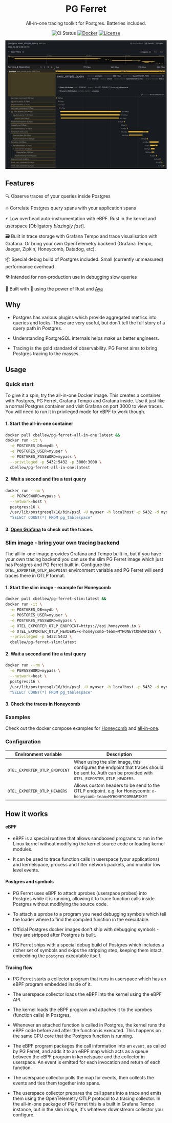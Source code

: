 <div align="center">

# PG Ferret

All-in-one tracing toolkit for Postgres. Batteries included.

![CI Status](https://github.com/ChrisBellew/pg-ferret/actions/workflows/build.yml/badge.svg)
[![Docker](https://img.shields.io/badge/Docker-available-blue.svg?style=flat&logo=docker)](https://hub.docker.com/r/cbellew/pg-ferret/tags)
[![License](https://img.shields.io/badge/license-MIT-blue.svg?style=flat-square)](https://github.com/ChrisBellew/pg-ferret/blob/main/LICENSE)

![](screenshot.png)

</div>

## Features

🔍️ Observe traces of your queries inside Postgres

🔥 Correlate Postgres query spans with your application spans

⚡️ Low overhead auto-instrumentation with eBPF. Rust in the kernel and userspace [Obligatory _blazingly fast_].

🗃️ Built in trace storage with Grafana Tempo and trace visualisation with Grafana. Or bring your own OpenTelemetry backend (Grafana Tempo, Jaeger, Zipkin, Honeycomb, Datadog, etc).

📦 Special debug build of Postgres included. Small (currently unmeasured) performance overhead

🛠️ Intended for non-production use in debugging slow queries

🚀 Built with 💛 using the power of Rust and [Aya](https://github.com/aya-rs/aya)

## Why

- Postgres has various plugins which provide aggregated metrics into queries and locks. These are very useful, but don't tell the full story of a query path in Postgres.

- Understanding PostgreSQL internals helps make us better engineers.

- Tracing is the gold standard of observability. PG Ferret aims to bring Postgres tracing to the masses.

## Usage

### Quick start

To give it a spin, try the all-in-one Docker image. This creates a container with Postgres, PG Ferret, Grafana Tempo and Grafana inside. Use it just like a normal Postgres container and visit Grafana on port 3000 to view traces. You will need to run it in privileged mode for eBPF to work though.

#### 1. Start the all-in-one container

```sh
docker pull cbellew/pg-ferret-all-in-one:latest &&
docker run -it \
  -e POSTGRES_DB=mydb \
  -e POSTGRES_USER=myuser \
  -e POSTGRES_PASSWORD=mypass \
  --privileged -p 5432:5432 -p 3000:3000 \
  cbellew/pg-ferret-all-in-one:latest
```

#### 2. Wait a second and fire a test query

```sh
docker run --rm \
  -e PGPASSWORD=mypass \
  --network=host \
  postgres:16 \
  /usr/lib/postgresql/16/bin/psql -U myuser -h localhost -p 5432 -d mydb -c \
  "SELECT COUNT(*) FROM pg_tablespace"
```

#### 3. [Open Grafana](http://localhost:3000/explore?left=%7B%22datasource%22%3A%22tempo%22%2C%22queries%22%3A%5B%7B%22queryType%22%3A%22traceqlSearch%22%7D%5D%7D) to check out the traces.

### Slim image - bring your own tracing backend

The all-in-one image provides Grafana and Tempo built in, but if you have your own tracing backend you can use the slim PG Ferret image which just has Postgres and PG Ferret built in. Configure the `OTEL_EXPORTER_OTLP_ENDPOINT` environment variable and PG Ferret will send traces there in OTLP format.

#### 1. Start the slim image - example for Honeycomb

```sh
docker pull cbellew/pg-ferret-slim:latest &&
docker run -it \
  -e POSTGRES_DB=mydb \
  -e POSTGRES_USER=myuser \
  -e POSTGRES_PASSWORD=mypass \
  -e OTEL_EXPORTER_OTLP_ENDPOINT=https://api.honeycomb.io \
  -e OTEL_EXPORTER_OTLP_HEADERS=x-honeycomb-team=MYHONEYCOMBAPIKEY \
  --privileged -p 5432:5432 \
  cbellew/pg-ferret-slim:latest
```

#### 2. Wait a second and fire a test query

```sh
docker run --rm \
  -e PGPASSWORD=mypass \
  --network=host \
  postgres:16 \
  /usr/lib/postgresql/16/bin/psql -U myuser -h localhost -p 5432 -d mydb -c \
  "SELECT COUNT(*) FROM pg_tablespace"
```

#### 3. Check the traces in Honeycomb

### Examples

Check out the docker compose examples for [Honeycomb](/examples/honeycomb/docker-compose.yml) and [all-in-one](/examples/all-in-one/docker-compose.yml).

### Configuration

| Environment variable          | Description                                                                                                                                    |
| ----------------------------- | ---------------------------------------------------------------------------------------------------------------------------------------------- |
| `OTEL_EXPORTER_OTLP_ENDPOINT` | When using the slim image, this configures the endpoint that traces should be sent to. Auth can be provided with `OTEL_EXPORTER_OTLP_HEADERS`. |
| `OTEL_EXPORTER_OTLP_HEADERS`  | Allows custom headers to be send to the OTLP endpoint. e.g. for Honeycomb: `x-honeycomb-team=MYHONEYCOMBAPIKEY`                                |

## How it works

#### eBPF

- eBPF is a special runtime that allows sandboxed programs to run in the Linux kernel without modifying the kernel source code or loading kernel modules.

- It can be used to trace function calls in userspace (your applications) and kernelspace, process and filter network packets, and monitor low level events.

#### Postgres and symbols

- PG Ferret uses eBPF to attach uprobes (userspace probes) into Postgres while it is running, allowing it to trace function calls inside Postgres without modifying the source code.

- To attach a uprobe to a program you need debugging symbols which tell the loader where to find the compiled function in the executable.

- Official Postgres docker images don't ship with debugging symbols - they are stripped after Postgres is built.

- PG Ferret ships with a special debug build of Postgres which includes a richer set of symbols and skips the stripping step, keeping them intact, embedding the `postgres` executable itself.

#### Tracing flow

- PG Ferret starts a collector program that runs in userspace which has an eBPF program embedded inside of it.

- The userspace collector loads the eBPF into the kernel using the eBPF API.

- The kernel loads the eBPF program and attaches it to the uprobes (function calls) in Postgres.

- Whenever an attached function is called in Postgres, the kernel runs the eBPF code before and after the function is executed. This happens on the same CPU core that the Postgres function is running.

- The eBPF program packages the call information into an `event`, as called by PG Ferret, and adds it to an eBPF map which acts as a queue between the eBPF program in kernelspace and the collector in userspace. An event is emitted for each invocation and return of each function.

- The userspace collector polls the map for events, then collects the events and ties them together into spans.

- The userspace collector prepares the call spans into a trace and emits them using the OpenTelemetry OTLP protocol to a tracing collector. In the all-in-one package of PG Ferret this is a built in Grafana Tempo instance, but in the slim image, it's whatever downstream collector you configure.
